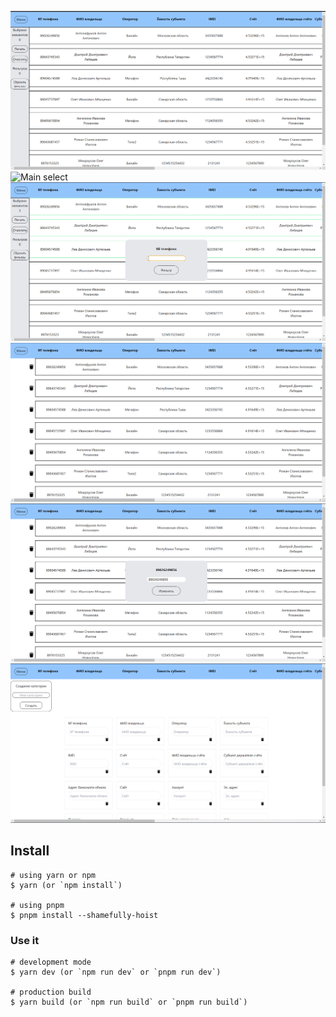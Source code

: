 ![Main](https://github.com/faes763/nextron-table-excel/raw/main/view/main-page.png)
![Main select](https://github.com/faes763/nextron-table-excel/raw/main/view/main-page-select.png)
![Main filter](https://github.com/faes763/nextron-table-excel/raw/main/view/main-page-filter.png)
![Edit](https://github.com/faes763/nextron-table-excel/raw/main/view/edit-page.png)
![Edit select](https://github.com/faes763/nextron-table-excel/raw/main/view/edit-page-select.png)
![Create](https://github.com/faes763/nextron-table-excel/raw/main/view/create-page.png)
## Install

```
# using yarn or npm
$ yarn (or `npm install`)

# using pnpm
$ pnpm install --shamefully-hoist
```

### Use it
```
# development mode
$ yarn dev (or `npm run dev` or `pnpm run dev`)

# production build
$ yarn build (or `npm run build` or `pnpm run build`)
```
